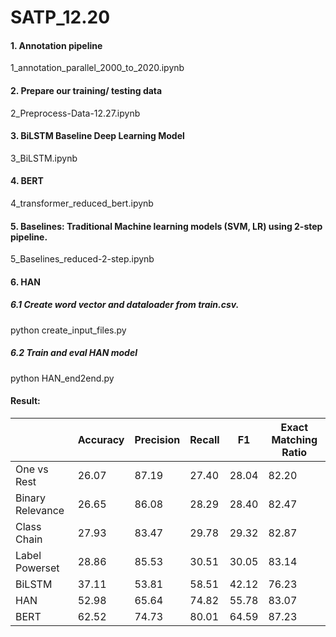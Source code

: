 # SATP_12.20

#### 1. Annotation pipeline

1_annotation_parallel_2000_to_2020.ipynb


#### 2. Prepare our training/ testing data

2_Preprocess-Data-12.27.ipynb

#### 3. BiLSTM Baseline Deep Learning Model

3_BiLSTM.ipynb

#### 4. BERT

4_transformer_reduced_bert.ipynb

#### 5. Baselines: Traditional Machine learning models (SVM, LR) using 2-step pipeline.

5_Baselines_reduced-2-step.ipynb



#### 6. HAN

##### 6.1 Create word vector and dataloader from train.csv.
python create_input_files.py

##### 6.2 Train and eval HAN model
python HAN_end2end.py



#### Result:

|      | Accuracy | Precision | Recall    |  F1       | Exact Matching Ratio |
|   ---| -------- | --------- | --------- | ------    |------|
|One vs Rest    | 26.07	| 87.19	| 27.40	| 28.04	| 82.20 |
|Binary Relevance     | 26.65	| 86.08	| 28.29	| 28.40     | 82.47 |
|Class Chain     | 27.93	| 83.47	| 29.78	| 29.32	| 82.87 | 
|Label Powerset     | 28.86	| 85.53	| 30.51     | 30.05     | 83.14 |
|BiLSTM | 37.11 | 53.81 | 58.51 | 42.12 | 76.23 |
|HAN    | 52.98 | 65.64 | 74.82 | 55.78 | 83.07 |  
|BERT   | 62.52 | 74.73 | 80.01 | 64.59 | 87.23 | 

